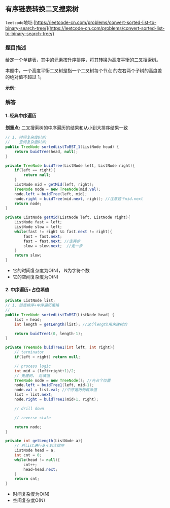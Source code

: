 ## 有序链表转换二叉搜索树

``leetcode``地址:[https://leetcode-cn.com/problems/convert-sorted-list-to-binary-search-tree/](https://leetcode-cn.com/problems/convert-sorted-list-to-binary-search-tree/)

### 题目描述

给定一个单链表，其中的元素按升序排序，将其转换为高度平衡的二叉搜索树。

本题中，一个高度平衡二叉树是指一个二叉树每个节点 的左右两个子树的高度差的绝对值不超过 1。

**示例:**

### 解答

#### 1. 经典中序遍历

**划重点:** 二叉搜索树的中序遍历的结果和从小到大排序结果一致 <br/>

```java
// 1. 时间复杂度O(N)
//    空间复杂度O(N)
public TreeNode sortedListToBST_1(ListNode head) {
    return buidTree(head, null);
}

private TreeNode buidTree(ListNode left, ListNode right){
    if(left == right){
        return null;
    }
    ListNode mid = getMid(left, right);
    TreeNode node = new TreeNode(mid.val);
    node.left = buidTree(left, mid);
    node.right = buidTree(mid.next, right); //注意这个mid.next
    return node;
}

private ListNode getMid(ListNode left, ListNode right){
    ListNode fast = left;
    ListNode slow = left;
    while(fast != right && fast.next != right){
        fast = fast.next;
        fast = fast.next; //走两步
        slow = slow.next;  //走一步
    }
    return slow;
}
```

- 它的时间复杂度为O(N)， N为字符个数
- 它的空间复杂度为O(N)

#### 2. 中序遍历+占位填值

```java
private ListNode list;
// 1. 链表排序+中序遍历策略
//    
public TreeNode sortedListToBST(ListNode head) {
    list = head;
    int length = getLength(list); //这个length用来建树的

    return buidTree1(0, length-1);
}

private TreeNode buidTree1(int left, int right){
    // terminator
    if(left > right) return null;

    // process logic
    int mid = (left+right+1)/2;
    // 先建树， 后填值
    TreeNode node = new TreeNode(); //先占个位置
    node.left = buidTree1(left, mid-1);
    node.val = list.val; //中序遍历到再添值
    list = list.next;
    node.right = buidTree1(mid+1, right);

    // drill down 

    // reverse state

    return node;
}

private int getLength(ListNode a){
    // 对list进行从小到大排序
    ListNode head = a;
    int cnt = 0;
    while(head != null){
        cnt++;
        head=head.next;
    }
    return cnt;
}
```

- 时间复杂度为O(N)
- 空间复杂度O(N)
